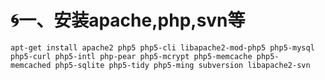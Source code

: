 # :cyclone:一、安装apache,php,svn等
```shell
apt-get install apache2 php5 php5-cli libapache2-mod-php5 php5-mysql php5-curl php5-intl php-pear php5-mcrypt php5-memcache php5-memcached php5-sqlite php5-tidy php5-ming subversion libapache2-svn
```
